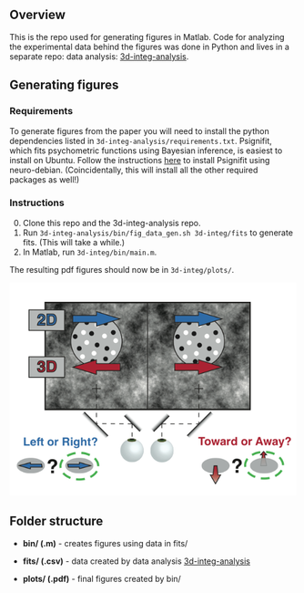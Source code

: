 ## Overview

This is the repo used for generating figures in Matlab. Code for analyzing the experimental data behind the figures was done in Python and lives in a separate repo: data analysis: [3d-integ-analysis](https://github.com/HukLab/3d-integ-analysis).

## Generating figures

### Requirements

To generate figures from the paper you will need to install the python dependencies listed in `3d-integ-analysis/requirements.txt`.
Psignifit, which fits psychometric functions using Bayesian inference, is easiest to install on Ubuntu. Follow the instructions [here](http://neuro.debian.net/install_pkg.html?p=python-pypsignifit) to install Psignifit using neuro-debian. (Coincidentally, this will install all the other required packages as well!)

### Instructions

0. Clone this repo and the 3d-integ-analysis repo.
1. Run `3d-integ-analysis/bin/fig_data_gen.sh 3d-integ/fits` to generate fits. (This will take a while.)
2. In Matlab, run `3d-integ/bin/main.m`.

The resulting pdf figures should now be in `3d-integ/plots/`.

![stimulus-fig](https://github.com/HukLab/3d-integ/blob/master/stimulus-fig.png)

## Folder structure

* __bin/ (.m)__ - creates figures using data in fits/

* __fits/ (.csv)__ - data created by data analysis [3d-integ-analysis](https://github.com/HukLab/3d-integ-analysis)

* __plots/ (.pdf)__ - final figures created by bin/
